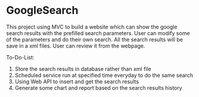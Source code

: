 # GoogleSearch

This project using MVC to build a website which can show the google search results with the prefilled search parameters. User can modify some of the parameters and do their own search. All the search results will be save in a xml files. User can review it from the webpage.

To-Do-List:
1. Store the search results in database rather than xml file
2. Scheduled service run at specified time everyday to do the same search 
3. Using Web API to insert and get the search results
4. Generate some chart and report based on the search results history
